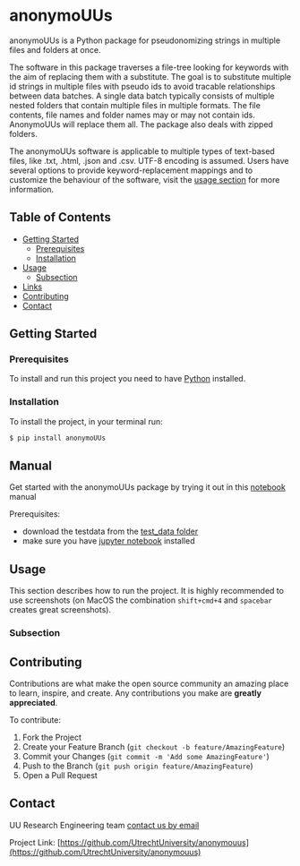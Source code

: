 # anonymoUUs

anonymoUUs is a Python package for pseudonomizing strings in multiple files and folders at once.

The software in this package traverses a file-tree looking for keywords with the aim of replacing them with a substitute. The goal is to substitute multiple id strings in multiple files with pseudo ids to avoid tracable relationships between data batches. A single data batch typically consists of multiple nested folders that contain multiple files in multiple formats. The file contents, file names and folder names may or may not contain ids. AnonymoUUs will replace them all. The package also deals with zipped folders. 

The anonymoUUs software is applicable to multiple types of text-based files, like .txt, .html, .json and .csv. UTF-8 encoding is assumed. Users have several options to provide keyword-replacement mappings and to customize the behaviour of the software, visit the [usage section](#usage) for more information.  


## Table of Contents

- [Getting Started](#getting-started)
    - [Prerequisites](#prerequisites)
    - [Installation](#installation)
- [Usage](#usage)
    - [Subsection](#subsection)
- [Links](#links)
- [Contributing](#contributing)
- [Contact](#contact)

## Getting Started

### Prerequisites

To install and run this project you need to have [Python](https://www.python.org/) installed.


### Installation

To install the project, in your terminal run:

```sh
$ pip install anonymoUUs
```

## Manual
Get started with the anonymoUUs package by trying it out in this [notebook](/anonymouus/examples/try_testing.ipynb) manual

Prerequisites:
* download the testdata from the [test_data folder](/anonymouus/tests/test_data)
* make sure you have [jupyter notebook](https://jupyter.org/install) installed


## Usage

This section describes how to run the project. It is highly recommended to use screenshots (on MacOS the combination `shift+cmd+4` and `spacebar` creates great screenshots).

### Subsection

## Contributing

Contributions are what make the open source community an amazing place to learn, inspire, and create. Any contributions you make are **greatly appreciated**.

To contribute:

1. Fork the Project
2. Create your Feature Branch (`git checkout -b feature/AmazingFeature`)
3. Commit your Changes (`git commit -m 'Add some AmazingFeature'`)
4. Push to the Branch (`git push origin feature/AmazingFeature`)
5. Open a Pull Request


## Contact

UU Research Engineering team [contact us by email](mailto:research.engineering@uu.nl)

Project Link: [https://github.com/UtrechtUniversity/anonymouus](https://github.com/UtrechtUniversity/anonymouus)

